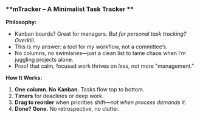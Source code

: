 ### **mTracker – A Minimalist Task Tracker **  

**Philosophy:**  

- Kanban boards? Great for managers. *But for personal task tracking? Overkill.*  
- This is my answer: a tool for *my* workflow, not a committee’s.  
- No columns, no swimlanes—just a clean list to tame chaos when I’m juggling projects alone.  
- Proof that calm, focused work thrives on *less*, not more "management."  

**How It Works:**  

1. **One column. No Kanban.** Tasks flow top to bottom.  
2. **Timers** for deadlines or deep work.  
3. **Drag to reorder** when priorities shift—*not when process demands it*.  
4. **Done? Gone.** No retrospective, no clutter.  